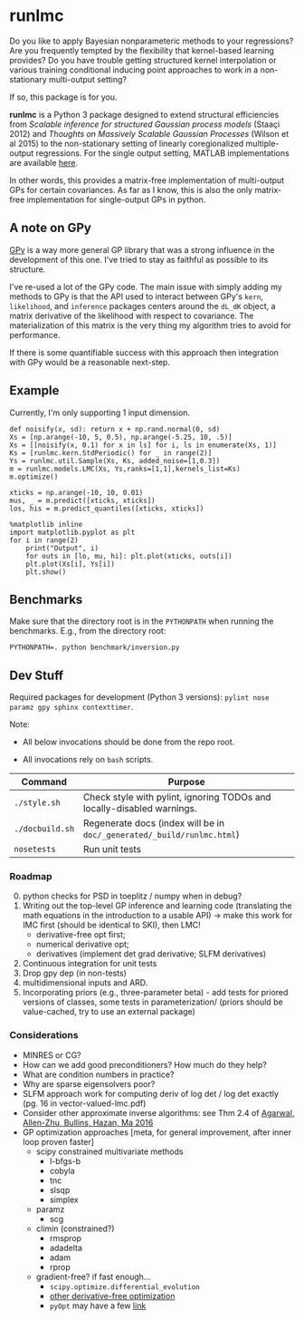 # runlmc

Do you like to apply Bayesian nonparameteric methods to your regressions? Are you frequently tempted by the flexibility that kernel-based learning provides? Do you have trouble getting structured kernel interpolation or various training conditional inducing point approaches to work in a non-stationary multi-output setting?

If so, this package is for you.

**runlmc** is a Python 3 package designed to extend structural efficiencies from _Scalable inference for structured Gaussian process models_ (Staaçi 2012) and _Thoughts on Massively Scalable Gaussian Processes_ (Wilson et al 2015) to the non-stationary setting of linearly coregionalized multiple-output regressions. For the single output setting, MATLAB implementations are available [here](http://www.gaussianprocess.org/gpml/code/matlab/doc/).

In other words, this provides a matrix-free implementation of multi-output GPs for certain covariances. As far as I know, this is also the only matrix-free implementation for single-output GPs in python.

## A note on GPy

[GPy](https://github.com/SheffieldML/GPy) is a way more general GP library that was a strong influence in the development of this one. I've tried to stay as faithful as possible to its structure.

I've re-used a lot of the GPy code. The main issue with simply adding my methods to GPy is that the API used to interact between GPy's `kern`, `likelihood`, and `inference` packages centers around the `dL_dK` object, a matrix derivative of the likelihood with respect to covariance. The materialization of this matrix is the very thing my algorithm tries to avoid for performance.

If there is some quantifiable success with this approach then integration with GPy would be a reasonable next-step.

## Example

Currently, I'm only supporting 1 input dimension.

    def noisify(x, sd): return x + np.rand.normal(0, sd)
    Xs = [np.arange(-10, 5, 0.5), np.arange(-5.25, 10, .5)]
    Xs = [[noisify(x, 0.1) for x in ls] for i, ls in enumerate(Xs, 1)]
    Ks = [runlmc.kern.StdPeriodic() for _ in range(2)]
    Ys = runlmc.util.Sample(Xs, Ks, added_noise=[1,0.3])
    m = runlmc.models.LMC(Xs, Ys,ranks=[1,1],kernels_list=Ks)
    m.optimize()
    
    xticks = np.arange(-10, 10, 0.01)
    mus, _ = m.predict([xticks, xticks])
    los, his = m.predict_quantiles([xticks, xticks])
    
    %matplotlib inline
    import matplotlib.pyplot as plt
    for i in range(2)
        print("Output", i)
        for outs in [lo, mu, hi]: plt.plot(xticks, outs[i])
        plt.plot(Xs[i], Ys[i])
        plt.show()
        
## Benchmarks

Make sure that the directory root is in the `PYTHONPATH` when running the benchmarks. E.g., from the directory root:

    PYTHONPATH=. python benchmark/inversion.py
        
## Dev Stuff

Required packages for development (Python 3 versions): `pylint nose paramz gpy sphinx contexttimer`.

Note:

 * All below invocations should be done from the repo root.
 
 * All invocations rely on `bash` scripts.
 
| Command           | Purpose  |
| ----------------- | -------- |
| `./style.sh`      | Check style with pylint, ignoring TODOs and locally-disabled warnings. |
| `./docbuild.sh`   | Regenerate docs (index will be in `doc/_generated/_build/runlmc.html`) |
| `nosetests`       | Run unit tests |

### Roadmap

0. python checks for PSD in toeplitz / numpy when in debug?
0. Writing out the top-level GP inference and learning code (translating the math equations in the introduction to a usable API) -> make this work for IMC first (should be identical to SKI), then LMC!
    * derivative-free opt first;
    * numerical derivative opt;
    * derivatives (implement det grad derivative; SLFM derivatives)
0. Continuous integration for unit tests
0. Drop gpy dep (in non-tests)
0. multidimensional inputs and ARD.
0. Incorporating priors (e.g., three-parameter beta) - add tests for priored versions of classes, some tests in parameterization/ (priors should be value-cached, try to use an external package)

### Considerations

* MINRES or CG?
* How can we add good preconditioners? How much do they help?
* What are condition numbers in practice?
* Why are sparse eigensolvers poor?
* SLFM approach work for computing deriv of log det / log det exactly (pg. 16 in vector-valued-lmc.pdf)
* Consider other approximate inverse algorithms: see Thm 2.4 of [Agarwal, Allen-Zhu, Bullins, Hazan, Ma 2016](https://arxiv.org/abs/1611.01146)
* GP optimization approaches [meta, for general improvement, after inner loop proven faster]
    * scipy constrained multivariate methods
        * l-bfgs-b
        * cobyla
        * tnc
        * slsqp
        * simplex
    * paramz
        * scg
    * climin (constrained?)
        * rmsprop
        * adadelta
        * adam
        * rprop
    * gradient-free? if fast enough...
        * `scipy.optimize.differential_evolution`
        * [other derivative-free optimization](https://en.wikipedia.org/wiki/Derivative-free_optimization)
        * `pyOpt` may have a few [link](http://www.pyopt.org/reference/optimizers.html)
